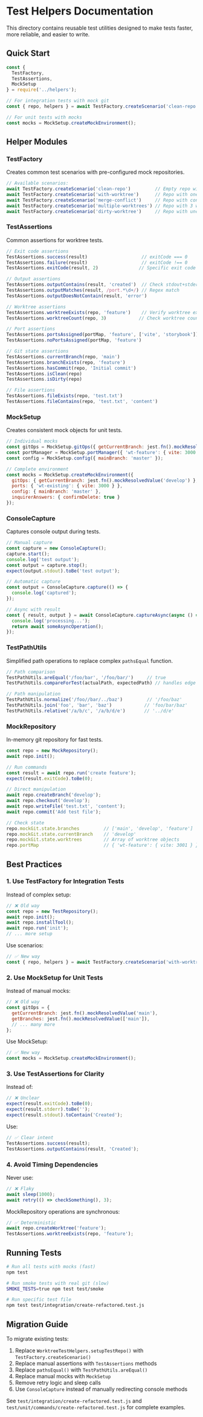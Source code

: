 # Test Helpers Documentation

This directory contains reusable test utilities designed to make tests faster, more reliable, and easier to write.

## Quick Start

```javascript
const { 
  TestFactory, 
  TestAssertions, 
  MockSetup 
} = require('../helpers');

// For integration tests with mock git
const { repo, helpers } = await TestFactory.createScenario('clean-repo');

// For unit tests with mocks
const mocks = MockSetup.createMockEnvironment();
```

## Helper Modules

### TestFactory

Creates common test scenarios with pre-configured mock repositories.

```javascript
// Available scenarios:
await TestFactory.createScenario('clean-repo')         // Empty repo with main branch
await TestFactory.createScenario('with-worktree')      // Repo with one worktree
await TestFactory.createScenario('merge-conflict')     // Repo with conflicting branches
await TestFactory.createScenario('multiple-worktrees') // Repo with 3 worktrees
await TestFactory.createScenario('dirty-worktree')     // Repo with uncommitted changes
```

### TestAssertions

Common assertions for worktree tests.

```javascript
// Exit code assertions
TestAssertions.success(result)                    // exitCode === 0
TestAssertions.failure(result)                    // exitCode !== 0
TestAssertions.exitCode(result, 2)               // Specific exit code

// Output assertions
TestAssertions.outputContains(result, 'created')  // Check stdout+stderr
TestAssertions.outputMatches(result, /port.*\d+/) // Regex match
TestAssertions.outputDoesNotContain(result, 'error')

// Worktree assertions
TestAssertions.worktreeExists(repo, 'feature')    // Verify worktree exists
TestAssertions.worktreeCount(repo, 3)            // Check worktree count

// Port assertions
TestAssertions.portsAssigned(portMap, 'feature', ['vite', 'storybook'])
TestAssertions.noPortsAssigned(portMap, 'feature')

// Git state assertions
TestAssertions.currentBranch(repo, 'main')
TestAssertions.branchExists(repo, 'feature')
TestAssertions.hasCommit(repo, 'Initial commit')
TestAssertions.isClean(repo)
TestAssertions.isDirty(repo)

// File assertions
TestAssertions.fileExists(repo, 'test.txt')
TestAssertions.fileContains(repo, 'test.txt', 'content')
```

### MockSetup

Creates consistent mock objects for unit tests.

```javascript
// Individual mocks
const gitOps = MockSetup.gitOps({ getCurrentBranch: jest.fn().mockResolvedValue('develop') });
const portManager = MockSetup.portManager({ 'wt-feature': { vite: 3000 } });
const config = MockSetup.config({ mainBranch: 'master' });

// Complete environment
const mocks = MockSetup.createMockEnvironment({
  gitOps: { getCurrentBranch: jest.fn().mockResolvedValue('develop') },
  ports: { 'wt-existing': { vite: 3000 } },
  config: { mainBranch: 'master' },
  inquirerAnswers: { confirmDelete: true }
});
```

### ConsoleCapture

Captures console output during tests.

```javascript
// Manual capture
const capture = new ConsoleCapture();
capture.start();
console.log('test output');
const output = capture.stop();
expect(output.stdout).toBe('test output');

// Automatic capture
const output = ConsoleCapture.capture(() => {
  console.log('captured');
});

// Async with result
const { result, output } = await ConsoleCapture.captureAsync(async () => {
  console.log('processing...');
  return await someAsyncOperation();
});
```

### TestPathUtils

Simplified path operations to replace complex `pathsEqual` function.

```javascript
// Path comparison
TestPathUtils.areEqual('/foo/bar', '/foo/bar/')     // true
TestPathUtils.compareForTest(actualPath, expectedPath) // handles edge cases

// Path manipulation
TestPathUtils.normalize('/foo//bar/../baz')         // '/foo/baz'
TestPathUtils.join('foo', 'bar', 'baz')            // 'foo/bar/baz'
TestPathUtils.relative('/a/b/c', '/a/b/d/e')       // '../d/e'
```

### MockRepository

In-memory git repository for fast tests.

```javascript
const repo = new MockRepository();
await repo.init();

// Run commands
const result = await repo.run('create feature');
expect(result.exitCode).toBe(0);

// Direct manipulation
await repo.createBranch('develop');
await repo.checkout('develop');
await repo.writeFile('test.txt', 'content');
await repo.commit('Add test file');

// Check state
repo.mockGit.state.branches         // ['main', 'develop', 'feature']
repo.mockGit.state.currentBranch    // 'develop'
repo.mockGit.state.worktrees        // Array of worktree objects
repo.portMap                        // { 'wt-feature': { vite: 3001 } }
```

## Best Practices

### 1. Use TestFactory for Integration Tests

Instead of complex setup:
```javascript
// ❌ Old way
const repo = new TestRepository();
await repo.init();
await repo.installTool();
await repo.run('init');
// ... more setup
```

Use scenarios:
```javascript
// ✅ New way
const { repo, helpers } = await TestFactory.createScenario('with-worktree');
```

### 2. Use MockSetup for Unit Tests

Instead of manual mocks:
```javascript
// ❌ Old way
const gitOps = {
  getCurrentBranch: jest.fn().mockResolvedValue('main'),
  getBranches: jest.fn().mockResolvedValue(['main']),
  // ... many more
};
```

Use MockSetup:
```javascript
// ✅ New way
const mocks = MockSetup.createMockEnvironment();
```

### 3. Use TestAssertions for Clarity

Instead of:
```javascript
// ❌ Unclear
expect(result.exitCode).toBe(0);
expect(result.stderr).toBe('');
expect(result.stdout).toContain('Created');
```

Use:
```javascript
// ✅ Clear intent
TestAssertions.success(result);
TestAssertions.outputContains(result, 'Created');
```

### 4. Avoid Timing Dependencies

Never use:
```javascript
// ❌ Flaky
await sleep(1000);
await retry(() => checkSomething(), 3);
```

MockRepository operations are synchronous:
```javascript
// ✅ Deterministic
await repo.createWorktree('feature');
TestAssertions.worktreeExists(repo, 'feature');
```

## Running Tests

```bash
# Run all tests with mocks (fast)
npm test

# Run smoke tests with real git (slow)
SMOKE_TESTS=true npm test test/smoke

# Run specific test file
npm test test/integration/create-refactored.test.js
```

## Migration Guide

To migrate existing tests:

1. Replace `WorktreeTestHelpers.setupTestRepo()` with `TestFactory.createScenario()`
2. Replace manual assertions with `TestAssertions` methods
3. Replace `pathsEqual()` with `TestPathUtils.areEqual()`
4. Replace manual mocks with `MockSetup`
5. Remove retry logic and sleep calls
6. Use `ConsoleCapture` instead of manually redirecting console methods

See `test/integration/create-refactored.test.js` and `test/unit/commands/create-refactored.test.js` for complete examples.
